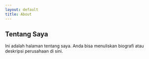 ```yaml
---
layout: default
title: About
---
```

## Tentang Saya

Ini adalah halaman tentang saya. Anda bisa menuliskan biografi atau deskripsi perusahaan di sini.
